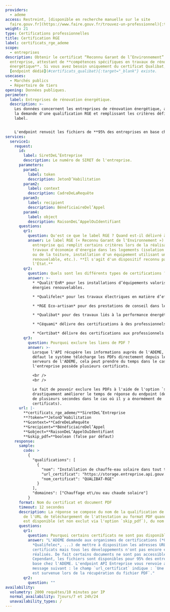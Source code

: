 ```yaml
---
providers:
  - ademe
access: Restreint, [disponible en recherche manuelle sur le site
  faire.gouv.fr](https://www.faire.gouv.fr/trouvez-un-professionnel){:target="_blank"}
weight: 21
type: Certifications professionnelles
title: Certification RGE
label: certificats_rge_ademe
scope:
  - entreprises
description: Obtenir le certificat “Reconnu Garant de l’Environnement” d’une
  entreprise, attestant de **compétences spécifiques en travaux de rénovation
  énergétique**. Si vous avez besoin uniquement du certificat Qualibat, un
  [endpoint dédié](#certificats_qualibat){:target="_blank"} existe.
usecases:
  - Marchés publics
  - Répertoire de tiers
opening: Données publiques.
perimeter:
  label: Entreprises de rénovation énergétique.
  description: >-
    Les données concernent les entreprises de rénovation énergétique, ayant fait
    la demande d'une qualification RGE et remplissant les critères défini par le
    label.


    L'endpoint renvoit les fichiers de **95% des entreprises en base chez l’ADEME**.
services:
  service1:
    request:
      id:
        label: SiretDeL’Entreprise
        description: Le numéro de SIRET de l'entreprise.
      parameters:
        param1:
          label: token
          description: JetonD’Habilitation
        param2:
          label: context
          description: CadreDeLaRequête
        param3:
          label: recipient
          description: BénéficiaireDel’Appel
        param4:
          label: object
          description: RaisonDeL’AppelOuIdentifiant
      questions:
        qr1:
          question: Qu'est ce que le label RGE ? Quand est-il délivré à une entreprise ?
          answer: Le label RGE (« Reconnu Garant de l'Environnement ») est délivré à une
            entreprise qui remplit certains critères lors de la réalisation de
            travaux d'économie d'énergie dans les logements (isolation des murs
            ou de la toiture, installation d'un équipement utilisant une énergie
            renouvelable, etc.). **Il s'agit d'un dispositif reconnu par
            l'État.**
        qr2:
          question: Quels sont les différents types de certifications ?
          answer: >-
            * *Qualit'EnR* pour les installations d’équipements valorisant les
            énergies renouvelables.

            * *Qualifelec* pour les travaux électriques en matière d’efficacité énergétique et/ou d’installation des énergies renouvelables.

            * *RGE Eco-artisan* pour des prestations de conseil dans le domaine de la performance énergétique, par le biais d’une évaluation thermique ou des travaux d’efficacité énergétique.

            * *Qualibat* pour des travaux liés à la performance énergétique (construction ou rénovation).

            * *Céquami* délivre des certifications à des professionnels à même de proposer des travaux de rénovation lourde dans le cadre d’une rénovation énergétique globale du logement.

            * *Certibat* délivre des certifications aux professionnels du bâtiment en mesure de réaliser des offres globales de rénovation énergétique.
        qr3:
          question: Pourquoi exclure les liens de PDF ?
          answer: >-
            Lorsque l'API récupère les informations auprès de l'ADEME, par
            défaut le système télécharge les PDFs directement depuis les
            serveurs de l'ADEME, cela peut prendre du temps dans le cas où
            l'entreprise possède plusieurs certificats.

            <br />
            <br />

            Le fait de pouvoir exclure les PDFs à l'aide de l'option `skip_pdf` permet de
            drastiquement améliorer le temps de réponse du endpoint (de l'ordre
            de plusieurs secondes dans le cas où il y a énormément de
            certificats).
      url: |-
        **certificats_rge_ademe/**SiretDeL’Entreprise
        **?token=**JetonD’Habilitation
        **&context=**CadreDeLaRequête
        **&recipient=**BénéficiaireDel’Appel
        **&object=**RaisonDeL’AppelOuIdentifiant
        **&skip_pdf=**boolean (false par défaut)
    response:
      sample:
        code: >
          {
            "qualifications": [
              {
                "nom": "Installation de chauffe-eau solaire dans tout type de bâtiment supérieur à 1000 m²",
                "url_certificat": "https://storage.entreprise.api.gouv.fr/siade/attestation%2D3a858b299ce9f370e6bdc666d0616617-certificat_rge_ademe.pdf",
                "nom_certificat": "QUALIBAT-RGE"
              }
            ],
            "domaines": ["Chauffage et\/ou eau chaude solaire"]
          }
      format: Nom du certificat et document PDF
      timeout: 12 secondes
      description: La réponse se compose du nom de la qualification de l'entreprise,
        de l'URL de téléchargement de l'attestation au format PDF quand celle-ci
        est disponible (et non exclut via l'option `skip_pdf`), du nom du certificat et du domaine.
      questions:
        qr1:
          question: Pourquoi certains certificats ne sont pas disponibles ?
          answer: "L'ADEME demande aux organismes de certifications (*Qualit'EnR*,
            *Qualifelec*, ...) de mettre à disposition les adresses URL vers les
            certificats mais tous les développements n'ont pas encore été
            réalisés. De fait certains documents ne sont pas accessibles.
            Cependant, les fichiers sont disponibles pour 95% des entreprises en
            base chez l'ADEME. L'endpoint API Entreprise vous renvoie alors le
            message suivant : le champ `url_certificat` indique : `Une erreur
            est survenue lors de la récupération du fichier PDF`."
        qr2:
          question: ""
availability:
  volumetry: 2000 requêtes/10 minutes par IP
  normal_availability: 7jours/7 et 24h/24
  unavailability_types: /
---
```

